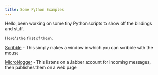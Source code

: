 ```yaml
---
title: Some Python Examples
---
```

Hello, been working on some tiny Python scripts to show off the bindings and stuff.

Here's the first of them:

<a href="/git/python-examples/branches/master/Scribble/scribble.py.raw.html">Scribble</a> - This simply makes a window in which you can scribble with the mouse

<a href="/git/python-examples/branches/master/Microblogger/server.py.raw.html">Microblogger</a> - This listens on a Jabber account for incoming messages, then publishes them on a web page
